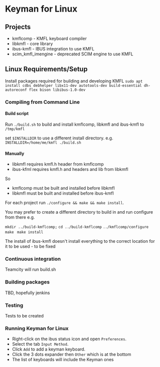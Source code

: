 # Keyman for Linux

## Projects

 * kmflcomp - KMFL keyboard compiler
 * libkmfl - core library
 * ibus-kmfl - IBUS integration to use KMFL
 * scim\_kmfl\_imengine - deprecated SCIM engine to use KMFL

## Linux Requirements/Setup

Install packages required for building and developing KMFL
`sudo apt install cdbs debhelper libx11-dev autotools-dev build-essential dh-autoreconf flex bison libibus-1.0-dev`

### Compiling from Command Line

#### Build script

Run `./build.sh` to build and install kmflcomp, libkmfl and ibus-kmfl to `/tmp/kmfl`

set `$INSTALLDIR` to use a different install directory.
e.g. `INSTALLDIR=/home/me/kmfl ./build.sh`

#### Manually

 * libkmfl requires kmfl.h header from kmflcomp
 * ibus-kfml requires kmfl.h and headers and lib from libkmfl
 
 So 
  * kmflcomp must be built and installed before libkmfl
  * libkmfl must be built and installed before ibus-kmfl
  
 For each project run `./configure && make && make install`.
 
 You may prefer to create a different directory to build in and run configure from there e.g. 
 
 `mkdir ../build-kmflcomp;`
 `cd ../build-kmflcomp`
 `../kmflcomp/configure` 
 `make `
 `make install`
  
  The install of ibus-kmfl doesn't install everything to the correct location for it to be used - to be fixed

### Continuous integration

Teamcity will run build.sh


### Building packages

TBD, hopefully jenkins

### Testing
Tests to be created

### Running Keyman for Linux

 * Right-click on the ibus status icon and open `Preferences`.
 * Select the tab `Input Method`.
 * Click `Add` to add a keyman keyboard.
 * Click the 3 dots expander then `Other` which is at the bottom
 * The list of keyboards will include the Keyman ones
  